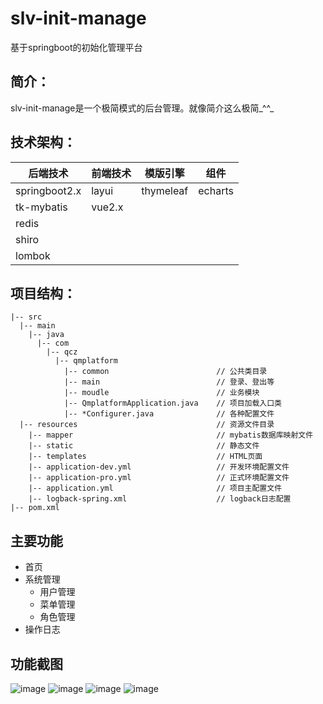 # slv-init-manage
  基于springboot的初始化管理平台
## 简介：
  slv-init-manage是一个极简模式的后台管理。就像简介这么极简_^^_
## 技术架构：
  后端技术|前端技术|模版引擎|组件
  ---|---|---|---
  springboot2.x|layui|thymeleaf|echarts
  tk-mybatis|vue2.x||
  redis|||
  shiro|||
  lombok|||

## 项目结构：
```
|-- src
  |-- main
    |-- java
      |-- com
        |-- qcz
          |-- qmplatform
            |-- common                        // 公共类目录
            |-- main                          // 登录、登出等
            |-- moudle                        // 业务模块
            |-- QmplatformApplication.java    // 项目加载入口类
            |-- *Configurer.java              // 各种配置文件
  |-- resources                               // 资源文件目录
    |-- mapper                                // mybatis数据库映射文件
    |-- static                                // 静态文件
    |-- templates                             // HTML页面
    |-- application-dev.yml                   // 开发环境配置文件
    |-- application-pro.yml                   // 正式环境配置文件
    |-- application.yml                       // 项目主配置文件
    |-- logback-spring.xml                    // logback日志配置
|-- pom.xml
```
## 主要功能
  - 首页
  - 系统管理
    - 用户管理
    - 菜单管理
    - 角色管理
  - 操作日志
## 功能截图
  ![image](https://github.com/qcz-left/slv-init-manage/raw/master/picture/login.jpg)
  ![image](https://github.com/qcz-left/slv-init-manage/raw/master/picture/index.jpg)
  ![image](https://github.com/qcz-left/slv-init-manage/raw/master/picture/user-list.jpg)
  ![image](https://github.com/qcz-left/slv-init-manage/raw/master/picture/sysOperateLog-list.jpg)
